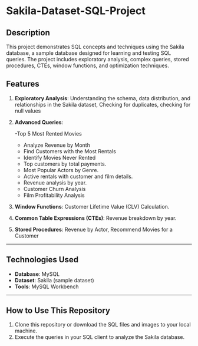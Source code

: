 # Sakila-Dataset-SQL-Project

##  Description
This project demonstrates  SQL concepts and techniques using the Sakila database, a sample database designed for learning and testing SQL queries. The project includes exploratory analysis, complex queries, stored procedures, CTEs, window functions, and optimization techniques.

## Features
1. **Exploratory Analysis**: Understanding the schema, data distribution, and relationships in the Sakila dataset, Checking for duplicates, checking for null values
2. **Advanced Queries**:
   
   -Top 5 Most Rented Movies 
   - Analyze Revenue by Month
   - Find Customers with the Most Rentals
   - Identify Movies Never Rented
   - Top customers by total payments.
   - Most Popular Actors by Genre.
   - Active rentals with customer and film details.
   - Revenue analysis by year.
   - Customer Churn Analysis
   -  Film Profitability Analysis
4. **Window Functions**: Customer Lifetime Value (CLV) Calculation.
5. **Common Table Expressions (CTEs)**: Revenue breakdown by year.
6. **Stored Procedures**: Revenue by Actor, Recommend Movies for a Customer



---

## Technologies Used
- **Database**: MySQL
- **Dataset**: Sakila (sample dataset)
- **Tools**: MySQL Workbench

---

## How to Use This Repository
1. Clone this repository or download the SQL files and images to your local machine.
2. Execute the queries in your SQL client to analyze the Sakila database.



